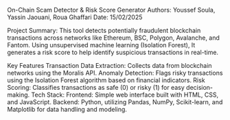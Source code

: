 On-Chain Scam Detector & Risk Score Generator
Authors: Youssef Soula, Yassin Jaouani, Roua Ghaffari
Date: 15/02/2025

Project Summary:
This tool detects potentially fraudulent blockchain transactions across networks like Ethereum, BSC, Polygon, Avalanche, and Fantom. Using unsupervised machine learning (Isolation Forest), 
It generates a risk score to help identify suspicious transactions in real-time.

Key Features
Transaction Data Extraction: Collects data from blockchain networks using the Moralis API.
Anomaly Detection: Flags risky transactions using the Isolation Forest algorithm based on financial indicators.
Risk Scoring: Classifies transactions as safe (0) or risky (1) for easy decision-making.
Tech Stack:
Frontend: Simple web interface built with HTML, CSS, and JavaScript.
Backend: Python, utilizing Pandas, NumPy, Scikit-learn, and Matplotlib for data handling and modeling.
